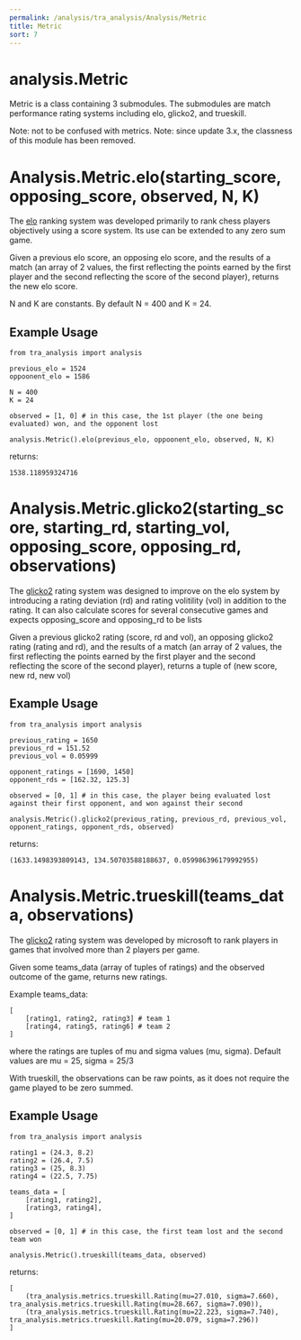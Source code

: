 ```yaml
---
permalink: /analysis/tra_analysis/Analysis/Metric
title: Metric
sort: 7
---
```


# analysis.Metric

Metric is a class containing 3 submodules. The submodules are match performance rating systems including elo, glicko2, and trueskill.

Note: not to be confused with metrics.
Note: since update 3.x, the classness of this module has been removed.

# Analysis.Metric.elo(starting_score, opposing_score, observed, N, K)

The [elo]((https://en.wikipedia.org/wiki/Elo_rating_system)) ranking system was developed primarily to rank chess players objectively using a score system. Its use can be extended to any zero sum game.

Given a previous elo score, an opposing elo score, and the results of a match (an array of 2 values, the first reflecting the points earned by the first player and the second reflecting the score of the second player), returns the new elo score. 

N and K are constants. By default N = 400 and K = 24.

## Example Usage
```
from tra_analysis import analysis

previous_elo = 1524
oppoonent_elo = 1586

N = 400
K = 24

observed = [1, 0] # in this case, the 1st player (the one being evaluated) won, and the opponent lost

analysis.Metric().elo(previous_elo, oppoonent_elo, observed, N, K)
```
returns:
```
1538.118959324716
```

# Analysis.Metric.glicko2(starting_score, starting_rd, starting_vol, opposing_score, opposing_rd, observations)

The [glicko2](http://www.glicko.net/glicko/glicko2.pdf) rating system was designed to improve on the elo system by introducing a rating deviation (rd) and rating volitility (vol) in addition to the rating. It can also calculate scores for several consecutive games and expects opposing_score and opposing_rd to be lists

Given a previous glicko2 rating (score, rd and vol), an opposing glicko2 rating (rating and rd), and the results of a match (an array of 2 values, the first reflecting the points earned by the first player and the second reflecting the score of the second player), returns a tuple of (new score, new rd, new vol)


## Example Usage
```
from tra_analysis import analysis

previous_rating = 1650
previous_rd = 151.52
previous_vol = 0.05999

opponent_ratings = [1690, 1450]
opponent_rds = [162.32, 125.3]

observed = [0, 1] # in this case, the player being evaluated lost against their first opponent, and won against their second

analysis.Metric().glicko2(previous_rating, previous_rd, previous_vol, opponent_ratings, opponent_rds, observed)
```
returns:
```
(1633.1498393809143, 134.50703588188637, 0.059986396179992955)
```

# Analysis.Metric.trueskill(teams_data, observations)

The [glicko2](http://www.glicko.net/glicko/glicko2.pdf) rating system was developed by microsoft to rank players in games that involved more than 2 players per game. 

Given some teams_data (array of tuples of ratings) and the observed outcome of the game, returns new ratings.

Example teams_data:

```
[
    [rating1, rating2, rating3] # team 1
    [rating4, rating5, rating6] # team 2
]
```

where the ratings are tuples of mu and sigma values (mu, sigma). Default values are mu = 25, sigma = 25/3

With trueskill, the observations can be raw points, as it does not require the game played to be zero summed.

## Example Usage
```
from tra_analysis import analysis

rating1 = (24.3, 8.2)
rating2 = (26.4, 7.5)
rating3 = (25, 8.3)
rating4 = (22.5, 7.75)

teams_data = [
    [rating1, rating2],
    [rating3, rating4],
]

observed = [0, 1] # in this case, the first team lost and the second team won

analysis.Metric().trueskill(teams_data, observed)
```
returns:
```
[
    (tra_analysis.metrics.trueskill.Rating(mu=27.010, sigma=7.660), tra_analysis.metrics.trueskill.Rating(mu=28.667, sigma=7.090)), 
    (tra_analysis.metrics.trueskill.Rating(mu=22.223, sigma=7.740), tra_analysis.metrics.trueskill.Rating(mu=20.079, sigma=7.296))
]
```